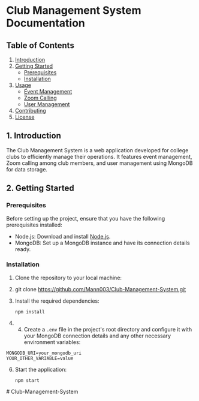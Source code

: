 # Club Management System Documentation

## Table of Contents
1. [Introduction](#introduction)
2. [Getting Started](#getting-started)
   - [Prerequisites](#prerequisites)
   - [Installation](#installation)
3. [Usage](#usage)
   - [Event Management](#event-management)
   - [Zoom Calling](#zoom-calling)
   - [User Management](#user-management)
4. [Contributing](#contributing)
5. [License](#license)

## 1. Introduction
The Club Management System is a web application developed for college clubs to efficiently manage their operations. It features event management, Zoom calling among club members, and user management using MongoDB for data storage.

## 2. Getting Started

### Prerequisites
Before setting up the project, ensure that you have the following prerequisites installed:

- Node.js: Download and install [Node.js](https://nodejs.org/).
- MongoDB: Set up a MongoDB instance and have its connection details ready.

### Installation
1. Clone the repository to your local machine:
2. git clone https://github.com/Mann003/Club-Management-System.git
3. Install the required dependencies:

   
   ```npm
   npm install
   ```
5. 4. Create a `.env` file in the project's root directory and configure it with your MongoDB connection details and any other necessary environment variables:

```env
MONGODB_URI=your_mongodb_uri
YOUR_OTHER_VARIABLE=value
```
6. Start the application:

   
   ```start
   npm start
#   C l u b - M a n a g e m e n t - S y s t e m 
 
 
